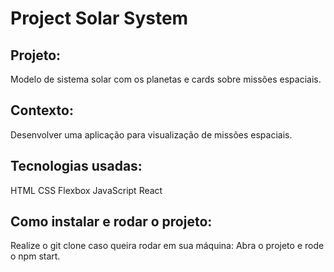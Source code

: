 <h1>Project Solar System</h1>
 
<h2>Projeto:</h2>
Modelo de sistema solar com os planetas e cards sobre missões espaciais.

<h2>Contexto:</h2>
Desenvolver uma aplicação para visualização de missões espaciais.

<h2>Tecnologias usadas:</h2>
HTML
CSS
Flexbox
JavaScript
React

<h2>Como instalar e rodar o projeto:</h2>
Realize o git clone caso queira rodar em sua máquina: Abra o projeto e rode o npm start.